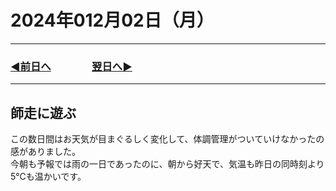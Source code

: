 # 2024年012月02日（月）

---

### [◀️前日へ](https://github.com/yuasys/chatty-journal/blob/main/2024/12/2024-12-01.md)&emsp;&emsp;&emsp;&emsp;[翌日へ▶️](https://github.com/yuasys/chatty-journal/blob/main/2024/12/2024-12-02.md)

---

## 師走に遊ぶ

この数日間はお天気が目まぐるしく変化して、体調管理がついていけなかったの感がありました。  
今朝も予報では雨の一日であったのに、朝から好天で、気温も昨日の同時刻より5℃も温かいです。


